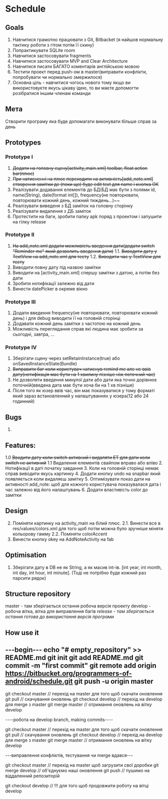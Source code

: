 # Schedule
## Goals
1. Навчитися грамотно працювати з Git, Bitbacket (я найшов нормальну тактику роботи з гітом потім її скину)
2. Попрактикувати SQLite room
3. Навчитися застосовувати fragments
4. Навчитися застосовувати MVP and Clear Architecture
5. Навчитися писати БАГАТО коментарів англійською мовою
6. Тестити проект перед push-ом в master(виправити конфлікти, попробувати чи нормально змержилося)
7. Основна ціль - навчитися чогось нового тому якщо ви використовуєте якусь цікаву ідею, то ви маєте допомогти розібратися іншим членам команди


## Мета

Cтворити програму яка буде допомагати виконувати більше справ за день 


## Prototypes

### Prototype I
1. ~~Додати на головну сцену[activity_main.xml] toolbar, float action bar(плюс)~~
2. ~~При натисненні на плюс переходити на активність[add_note.xml] створення замітки де (поки що) буде edit text для name і кнопка ОК~~
3. Реалізувати додавання елементів до БД(БД має бути з полями id, name(String), date(format int[]), frequency(не повторювати, повторювати кожний день, кожний тиждень...)~~
4. Реалізувати виведеня з БД заміток на головну сторінку
5. Реалізувати видалення з ДБ заміток
6. Протестити на баги, зробити папку apk поряд з проектом і запушити на гілку release 

### Prototype II
1. ~~На add_note.xml додати можливість введення дати(додати switch "Reminder me" який дозволить введення дати)~~ 
1.1. ~~Виводити дату у TextView на add_note.xml для тесту~~
1.2. ~~Виводити час у TextView для тесту~~
2. Виводити повну дату під назвою замітки
3. Виводити на [activity_main.xml] спершу замітки з датою, а потім без дати
4. Зробити нотифікації залежно від дати
5. Винести datePicker в окреме вікно

### Prototype III
1. Додати введення frequency(не повторювати, повторювати кожний день) і для debug виводити її на головній сторінці
2. Додавати кожний день замітки з частотою на кожний день
3. Можливість переглядання справ які людина має зробити за сьогодні, завтра, ...

### Prototype IV
1. Зберігати сцену через setRetainInstance(true) або onSavedInstanceState(Bundle)
2. ~~Виправити баг коли користувач натиснув remind me але не ввів дату(нотифікація має бути на 1 хвилину пізніше ніж поточний час)~~
3. Не дозволяти введення минулої дати або дати яка точно дорівнює поточній(введена дата має бути хоча би на 1 хв пізніше)
4. Після того як юзер ввів час, він має показуватися у тому форматі який зараз встановленний у налаштуваннях у юзера(12 або 24 годинний)


## Bugs
1. 

## Features:
1.0 ~~Вводити дату коли switch активний і видаляти ET для дати коли switch не активний~~
1.1 Видалення елементів свайпом вправо або вліво
2. Нотифікації в даті початку завдання
3. Коли на головній сторінці немає справ виводити якусь картинку
4. Додати кнопку undo на snapbar який появляється коли видаляєш замітку
5. Оптимізувати показ дати на активності add_note: щоб для кожного користувача показувалася дата і час залежно від його налаштувань
6. Додати властивість color до замітки

## Design
2. Поміняти картинку на activity_main на білий плюс. 
2.1. Винести все в res/values/colors.xml для того щоб потім можна було зручніше міняти кольорову гамму
2.2. Поміняти colorAccent
3. Винести кнопку okey на AddNoteActivity на fab 

## Optimisation
1. Зберігати дату в DB не як String, а як масив int-ів. [int year, int month, int day, int hour, int minute]. (Тоді не потрібно буде кожний раз парсити рядок)




## Structure repository
master - там зберігається остання робоча версія проекту
develop - робоча вітка, вітка для виправлення багів
*release - там зберігається остання готова до використання версія програми*

## How use it
---begin---
echo "# empty_repository" >> README.md
git init
git add README.md
git commit -m "first commit"
git remote add origin https://bitbucket.org/programmers-of-android/schedule.git
git push -u origin master
-----------

git checkout master     // перехід на master для того щоб скачати оновлення
git pull                // скачування оновлень
git checkout develop    // перехід на develop для merge з master
git merge master        // отримання оновлень на вітку develop


----робота на develop branch, making commits----

git checkout master     // перехід на master для того щоб скачати оновлення
git pull                // скачування оновлень
git checkout develop    // перехід на develop для merge з master
git merge master        // отримання оновлень на вітку develop

---виправлення конфліктів, тестування чи merge вдався---

git checkout master     // перехід на master щоб загрузити свої доробки
git merge develop       // об'єднуємо наші оновлення
git push                // пушимо на віддаленний репозиторій


git checkout develop    // !!! для того щоб продовжити роботу на вітці develop
